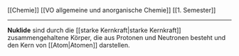 [[Chemie]] [[VO allgemeine und anorganische Chemie]] [[1. Semester]]

---

**Nuklide** sind durch die [[starke Kernkraft|starke Kernkraft]] zusammengehaltene Körper, die aus Protonen und Neutronen besteht und den Kern von [[Atom|Atomen]] darstellen.